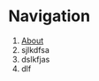 # Navigation

1. [About](https://jaxofdiamonds.github.io/about.html)
2. sjlkdfsa
3. dslkfjas
4. dlf
